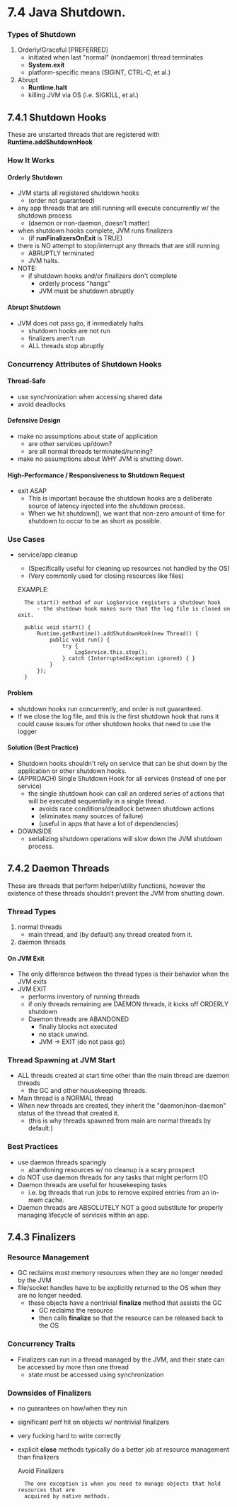 # 7.4 Java Shutdown.

### Types of Shutdown
1. Orderly/Graceful [PREFERRED]
    - initiated when last "normal" (nondaemon) thread terminates
    - **System.exit**
    - platform-specific means (SIGINT, CTRL-C, et al.)
2. Abrupt
    - **Runtime.halt**
    - killing JVM via OS (i.e. SIGKILL, et al.)
    
    
## 7.4.1 Shutdown Hooks
These are unstarted threads that are registered with **Runtime.addShutdownHook**

### How It Works
#### Orderly Shutdown
- JVM starts all registered shutdown hooks
    - (order not guaranteed)
- any app threads that are still running will execute concurrently w/ the shutdown process
    - (daemon or non-daemon, doesn't matter)
- when shutdown hooks complete, JVM runs finalizers
    - (if **runFinalizersOnExit** is TRUE)
- there is NO attempt to stop/interrupt any threads that are still running
    - ABRUPTLY terminated
    - JVM halts. 
- NOTE: 
    - if shutdown hooks and/or finalizers don't complete
        - orderly process "hangs"
        - JVM must be shutdown abruptly
#### Abrupt Shutdown
- JVM does not pass go, it immediately halts
    - shutdown hooks are not run
    - finalizers aren't run
    - ALL threads stop abruptly
    
### Concurrency Attributes of Shutdown Hooks
#### Thread-Safe
- use synchronization when accessing shared data
- avoid deadlocks
#### Defensive Design
- make no assumptions about state of application
    - are other services up/down? 
    - are all normal threads terminated/running?
- make no assumptions about WHY JVM is shutting down.
#### High-Performance / Responsiveness to Shutdown Request
- exit ASAP
    - This is important because the shutdown hooks are a deliberate source of latency
    injected into the shutdown process. 
    - When we hit shutdown(), we want that non-zero amount of time for shutdown to occur to be
    as short as possible. 

### Use Cases
- service/app cleanup
    - (Specifically useful for cleaning up resources not handled by the OS)
    - (Very commonly used for closing resources like files)
    
    
    EXAMPLE:
    
        The start() method of our LogService registers a shutdown hook
            - the shutdown hook makes sure that the log file is closed on exit. 
        
        public void start() {
            Runtime.getRuntime().addShutdownHook(new Thread() {
                public void run() {
                    try {
                        LogService.this.stop();
                    } catch (InterruptedException ignored) { }
                }
            });
        }
#### Problem
- shutdown hooks run concurrently, and order is not guaranteed. 
- If we close the log file, and this is the first shutdown hook that runs it could 
cause issues for other shutdown hooks that need to use the logger

#### Solution (Best Practice)
- Shutdown hooks shouldn't rely on service that can be shut down by the application or
other shutdown hooks. 
- (APPROACH) Single Shutdown Hook for all services (instead of one per service)
    - the single shutdown hook can call an ordered series of actions that will be
    executed sequentially in a single thread. 
        - avoids race conditions/deadlock between shutdown actions 
        - (eliminates many sources of failure)
        - (useful in apps that have a lot of dependencies)
- DOWNSIDE
    - serializing shutdown operations will slow down the JVM shutdown process.
    
    
## 7.4.2 Daemon Threads
These are threads that perform helper/utility functions, however the existence of these threads
shouldn't prevent the JVM from shutting down. 
       
### Thread Types
1. normal threads
    - main thread, and (by default) any thread created from it.
1. daemon threads

#### On JVM Exit
- The only difference between the thread types is their behavior when the JVM exits
- JVM EXIT
    - performs inventory of running threads
    - if only threads remaining are DAEMON threads, it kicks off ORDERLY shutdown
    - Daemon threads are ABANDONED
        - finally blocks not executed
        - no stack unwind. 
        - JVM -> EXIT (do not pass go)

### Thread Spawning at JVM Start
- ALL threads created at start time other than the main thread are daemon threads
    - the GC and other housekeeping threads. 
- Main thread is a NORMAL thread
- When new threads are created, they inherit the "daemon/non-daemon" status of the thread
that created it.
    - (this is why threads spawned from main are normal threads by default.)
    
### Best Practices
- use daemon threads sparingly
    - abandoning resources w/ no cleanup is a scary prospect
- do NOT use daemon threads for any tasks that might perform I/O
- Daemon threads are useful for housekeeping tasks
    - i.e. bg threads that run jobs to remove expired entries from an in-mem cache.
- Daemon threads are ABSOLUTELY NOT a good substitute for properly managing lifecycle of
services within an app.

## 7.4.3 Finalizers

### Resource Management
- GC reclaims most memory resources when they are no longer needed by the JVM
- file/socket handles have to be explicitly returned to the OS when they are no
longer needed. 
    - these objects have a nontrivial **finalize** method that assists the GC
        - GC reclaims the resource
        - then calls **finalize** so that the resource can be released back to the OS
        
### Concurrency Traits
- Finalizers can run in a thread managed by the JVM, and their state can be accessed by 
more than one thread
    - state must be accessed using synchronization
    
### Downsides of Finalizers
- no guarantees on how/when they run
- significant perf hit on objects w/ nontrivial finalizers
- very fucking hard to write correctly
- explicit **close** methods typically do a better job at resource management than finalizers


    Avoid Finalizers 
    
        The one exception is when you need to manage objects that hold resources that are
        acquired by native methods.
 

